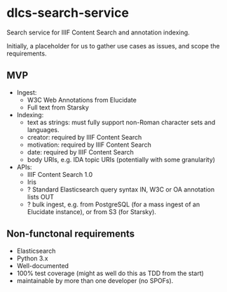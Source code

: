 # dlcs-search-service
Search service for IIIF Content Search and annotation indexing.

Initially, a placeholder for us to gather use cases as issues, and scope the requirements.

## MVP

* Ingest:
  * W3C Web Annotations from Elucidate
  * Full text from Starsky
* Indexing:
  * text as strings: must fully support non-Roman character sets and languages.
  * creator: required by IIIF Content Search
  * motivation: required by IIIF Content Search
  * date: required by IIIF Content Search
  * body URIs, e.g. IDA topic URIs (potentially with some granularity)
* APIs:
  * IIIF Content Search 1.0
  * Iris
  * ? Standard Elasticsearch query syntax IN, W3C or OA annotation lists OUT
  * ? bulk ingest, e.g. from PostgreSQL (for a mass ingest of an Elucidate instance), or from S3 (for Starsky).
  
  
## Non-functonal requirements

* Elasticsearch
* Python 3.x
* Well-documented
* 100% test coverage (might as well do this as TDD from the start)
* maintainable by more than one developer (no SPOFs).


